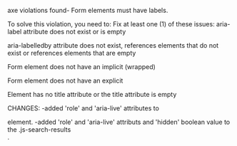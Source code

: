 axe violations found- Form elements must have labels. 

To solve this violation, you need to:
Fix at least one (1) of these issues:
aria-label attribute does not exist or is empty

aria-labelledby attribute does not exist, references elements that do not exist or references elements that are empty

Form element does not have an implicit (wrapped) <label>

Form element does not have an explicit <label>

Element has no title attribute or the title attribute is empty

CHANGES:
-added 'role' and 'aria-live' attributes to <form> element.
-added 'role' and 'aria-live' attributs and 'hidden' boolean value to the .js-search-results <div>.